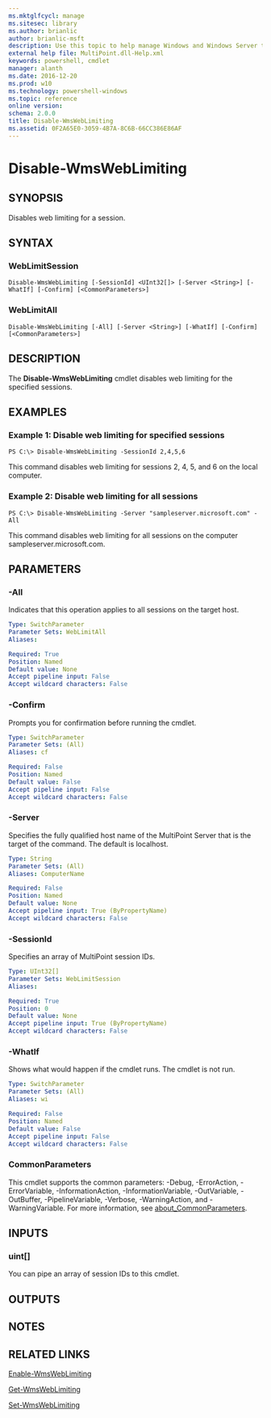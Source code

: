 ```yaml
---
ms.mktglfcycl: manage
ms.sitesec: library
ms.author: brianlic
author: brianlic-msft
description: Use this topic to help manage Windows and Windows Server technologies with Windows PowerShell.
external help file: MultiPoint.dll-Help.xml
keywords: powershell, cmdlet
manager: alanth
ms.date: 2016-12-20
ms.prod: w10
ms.technology: powershell-windows
ms.topic: reference
online version: 
schema: 2.0.0
title: Disable-WmsWebLimiting
ms.assetid: 0F2A65E0-3059-4B7A-8C6B-66CC386E86AF
---
```


# Disable-WmsWebLimiting

## SYNOPSIS
Disables web limiting for a session.

## SYNTAX

### WebLimitSession
```
Disable-WmsWebLimiting [-SessionId] <UInt32[]> [-Server <String>] [-WhatIf] [-Confirm] [<CommonParameters>]
```

### WebLimitAll
```
Disable-WmsWebLimiting [-All] [-Server <String>] [-WhatIf] [-Confirm] [<CommonParameters>]
```

## DESCRIPTION
The **Disable-WmsWebLimiting** cmdlet disables web limiting for the specified sessions.

## EXAMPLES

### Example 1: Disable web limiting for specified sessions
```
PS C:\> Disable-WmsWebLimiting -SessionId 2,4,5,6
```

This command disables web limiting for sessions 2, 4, 5, and 6 on the local computer.

### Example 2: Disable web limiting for all sessions
```
PS C:\> Disable-WmsWebLimiting -Server "sampleserver.microsoft.com" -All
```

This command disables web limiting for all sessions on the computer sampleserver.microsoft.com.

## PARAMETERS

### -All
Indicates that this operation applies to all sessions on the target host.

```yaml
Type: SwitchParameter
Parameter Sets: WebLimitAll
Aliases: 

Required: True
Position: Named
Default value: None
Accept pipeline input: False
Accept wildcard characters: False
```

### -Confirm
Prompts you for confirmation before running the cmdlet.

```yaml
Type: SwitchParameter
Parameter Sets: (All)
Aliases: cf

Required: False
Position: Named
Default value: False
Accept pipeline input: False
Accept wildcard characters: False
```

### -Server
Specifies the fully qualified host name of the MultiPoint Server that is the target of the command.
The default is localhost.

```yaml
Type: String
Parameter Sets: (All)
Aliases: ComputerName

Required: False
Position: Named
Default value: None
Accept pipeline input: True (ByPropertyName)
Accept wildcard characters: False
```

### -SessionId
Specifies an array of MultiPoint session IDs.

```yaml
Type: UInt32[]
Parameter Sets: WebLimitSession
Aliases: 

Required: True
Position: 0
Default value: None
Accept pipeline input: True (ByPropertyName)
Accept wildcard characters: False
```

### -WhatIf
Shows what would happen if the cmdlet runs.
The cmdlet is not run.

```yaml
Type: SwitchParameter
Parameter Sets: (All)
Aliases: wi

Required: False
Position: Named
Default value: False
Accept pipeline input: False
Accept wildcard characters: False
```

### CommonParameters
This cmdlet supports the common parameters: -Debug, -ErrorAction, -ErrorVariable, -InformationAction, -InformationVariable, -OutVariable, -OutBuffer, -PipelineVariable, -Verbose, -WarningAction, and -WarningVariable. For more information, see [about_CommonParameters](http://go.microsoft.com/fwlink/?LinkID=113216).

## INPUTS

### uint[]
You can pipe an array of session IDs to this cmdlet.

## OUTPUTS

## NOTES

## RELATED LINKS

[Enable-WmsWebLimiting](./Enable-WmsWebLimiting.md)

[Get-WmsWebLimiting](./Get-WmsWebLimiting.md)

[Set-WmsWebLimiting](./Set-WmsWebLimiting.md)

